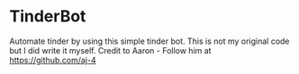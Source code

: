 # TinderBot
Automate tinder by using this simple tinder bot. This is not my original code but I did write it myself. Credit to Aaron - Follow him at https://github.com/aj-4
